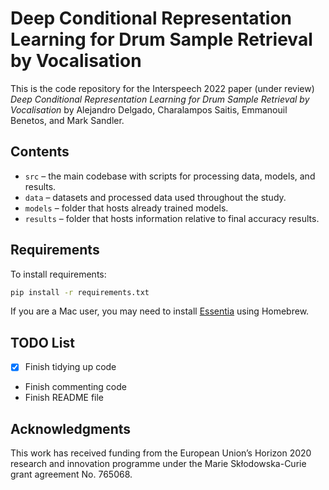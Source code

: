 Deep Conditional Representation Learning for Drum Sample Retrieval by Vocalisation
============================================================================

This is the code repository for the Interspeech 2022 paper (under review) 
*Deep Conditional Representation Learning for Drum Sample Retrieval by Vocalisation*
by Alejandro Delgado, Charalampos Saitis, Emmanouil Benetos, and Mark Sandler.


Contents
--------

- `src` – the main codebase with scripts for processing data, models, and results.
- `data` – datasets and processed data used throughout the study.
- `models` – folder that hosts already trained models.
- `results` – folder that hosts information relative to final accuracy results.


Requirements
------------

To install requirements:

```sh
pip install -r requirements.txt
```

If you are a Mac user, you may need to install [Essentia](https://essentia.upf.edu/installing.html) using Homebrew.


TODO List
---------

- [x] Finish tidying up code
- Finish commenting code
- Finish README file


Acknowledgments
---------------
This work has received funding from the European Union’s Horizon 2020 research and innovation
programme under the Marie Skłodowska-Curie grant agreement No. 765068.